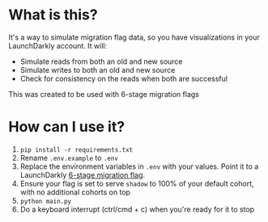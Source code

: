 # What is this?
It's a way to simulate migration flag data, so you have visualizations in your LaunchDarkly account. It will:
- Simulate reads from both an old and new source
- Simulate writes to both an old and new source
- Check for consistency on the reads when both are successful

This was created to be used with 6-stage migration flags

# How can I use it?
1. `pip install -r requirements.txt`
2. Rename `.env.example` to `.env`
3. Replace the environment variables in `.env` with your values. Point it to a LaunchDarkly [6-stage migration flag](https://docs.launchdarkly.com/home/flag-types/migration-flags/creating/).
4. Ensure your flag is set to serve `shadow` to 100% of your default cohort, with no additional cohorts on top
5. `python main.py`
6. Do a keyboard interrupt (ctrl/cmd + c) when you're ready for it to stop